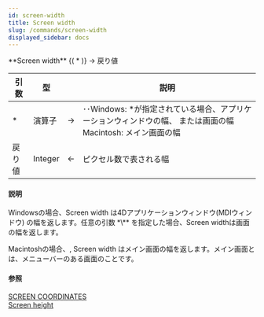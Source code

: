 ```yaml
---
id: screen-width
title: Screen width
slug: /commands/screen-width
displayed_sidebar: docs
---
```


<!--REF #_command_.Screen width.Syntax-->**Screen width** {( * )} -> 戻り値<!-- END REF-->
<!--REF #_command_.Screen width.Params-->
| 引数 | 型 |  | 説明 |
| --- | --- | --- | --- |
| * | 演算子 | &#8594;  | ･･Windows: *が指定されている場合、アプリケーションウィンドウの幅、 または画面の幅 Macintosh: メイン画面の幅 |
| 戻り値 | Integer | &#8592; | ピクセル数で表される幅 |

<!-- END REF-->

#### 説明 

<!--REF #_command_.Screen width.Summary-->Windowsの場合、Screen width は4Dアプリケーションウィンドウ(MDIウィンドウ) の幅を返します。<!-- END REF-->任意の引数 *\** を指定した場合、Screen widthは画面の幅を返します。

Macintoshの場合、, Screen width はメイン画面の幅を返します。メイン画面とは、メニューバーのある画面のことです。

#### 参照 

[SCREEN COORDINATES](screen-coordinates.md)  
[Screen height](screen-height.md)  